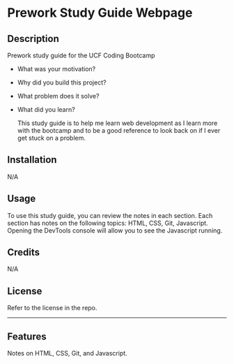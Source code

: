 # Prework Study Guide Webpage

## Description

Prework study guide for the UCF Coding Bootcamp

- What was your motivation?
- Why did you build this project?
- What problem does it solve?
- What did you learn?

    This study guide is to help me learn web development as I learn more with the bootcamp and to be a good reference to look back on if I ever get stuck on a problem.

## Installation

N/A

## Usage

To use this study guide, you can review the notes in each section.
Each section has notes on the following topics: HTML, CSS, Git, Javascript.
Opening the DevTools console will allow you to see the Javascript running.

## Credits

N/A

## License

Refer to the license in the repo.

---

## Features

Notes on HTML, CSS, Git, and Javascript.